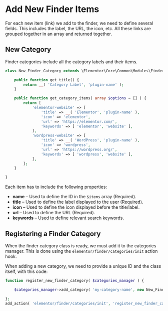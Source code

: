 # Add New Finder Items

For each new item (link) we add to the finder, we need to define several fields. This includes the label, the URL, the icon, etc. All these links are grouped together in an array and returned together.

## New Category

Finder categories include all the category labels and their items.

```php
class New_Finder_Category extends \Elementor\Core\Common\Modules\Finder\Base_Category {

	public function get_title() {
		return __( 'Category Label', 'plugin-name' );
	}

	public function get_category_items( array $options = [] ) {
		return [
			'elementor-website' => [
				'title' => __( 'Elementor', 'plugin-name' ),
				'icon' => 'elementor',
				'url' => 'https://elementor.com/',
				'keywords' => [ 'elementor', 'website' ],
			],
			'wordpress-website' => [
				'title' => __( 'WordPress', 'plugin-name' ),
				'icon' => 'wordpress',
				'url' => 'https://wordpress.org/',
				'keywords' => [ 'wordpress', 'website' ],
			],
		];
	}

}
```

Each item has to include the following properties:

  * **name** – Used to define the ID in the `$items` array (Required).
  * **title** – Used to define the label displayed to the user (Required).
  * **icon** – Used to define the icon displayed before the title/label.
  * **url** – Used to define the URL (Required).
  * **keywords** – Used to define relevant search keywords.

## Registering a Finder Category

When the finder category class is ready, we must add it to the categories manager. This is done using the `elementor/finder/categories/init` action hook.

When adding a new category, we need to provide a unique ID and the class itself, with this code:

```php
function register_new_finder_category( $categories_manager ) {

	$categories_manager->add_category( 'my-category-name', new New_Finder_Category() );

};
add_action( 'elementor/finder/categories/init', 'register_new_finder_category' );
```

